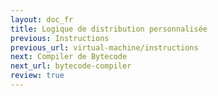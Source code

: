 ```yaml
---
layout: doc_fr
title: Logique de distribution personnalisée
previous: Instructions
previous_url: virtual-machine/instructions
next: Compiler de Bytecode 
next_url: bytecode-compiler
review: true
---
```


